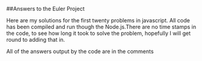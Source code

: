 ##Answers to the Euler Project

Here are my solutions for the first twenty problems in
javascript. All code has been compiled and run though
the Node.js.There are no time stamps in the code, to see
how long it took to solve the problem, hopefully I will
get round to adding that in.

All of the answers output by the code are in the comments
